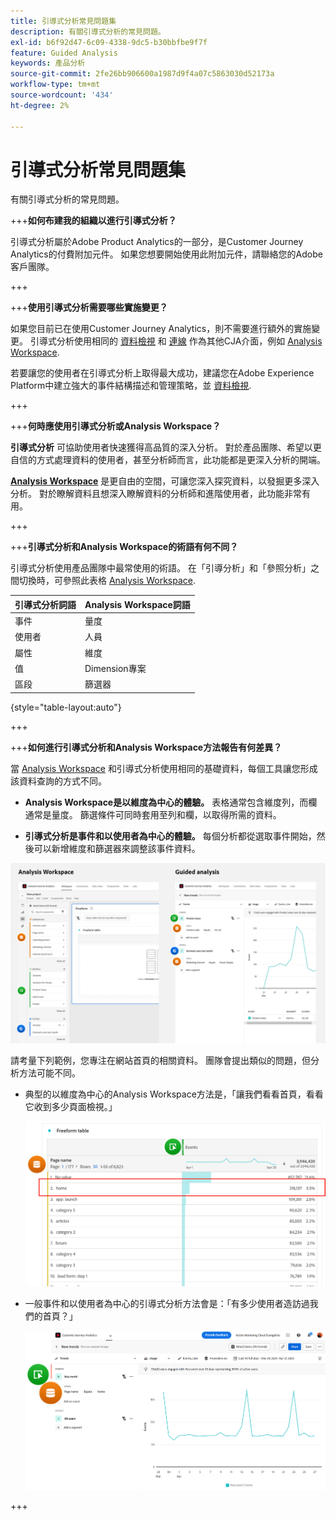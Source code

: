 ```yaml
---
title: 引導式分析常見問題集
description: 有關引導式分析的常見問題。
exl-id: b6f92d47-6c09-4338-9dc5-b30bbfbe9f7f
feature: Guided Analysis
keywords: 產品分析
source-git-commit: 2fe26bb906600a1987d9f4a07c5863030d52173a
workflow-type: tm+mt
source-wordcount: '434'
ht-degree: 2%

---
```


# 引導式分析常見問題集

有關引導式分析的常見問題。

+++**如何布建我的組織以進行引導式分析？**

引導式分析屬於Adobe Product Analytics的一部分，是Customer Journey Analytics的付費附加元件。 如果您想要開始使用此附加元件，請聯絡您的Adobe客戶團隊。

+++

+++**使用引導式分析需要哪些實施變更？**

如果您目前已在使用Customer Journey Analytics，則不需要進行額外的實施變更。 引導式分析使用相同的 [資料檢視](../data-views/data-views.md) 和 [連線](../connections/overview.md) 作為其他CJA介面，例如 [Analysis Workspace](../analysis-workspace/home.md).

若要讓您的使用者在引導式分析上取得最大成功，建議您在Adobe Experience Platform中建立強大的事件結構描述和管理策略，並 [資料檢視](../data-views/data-views.md).

+++

+++**何時應使用引導式分析或Analysis Workspace？**

**引導式分析** 可協助使用者快速獲得高品質的深入分析。 對於產品團隊、希望以更自信的方式處理資料的使用者，甚至分析師而言，此功能都是更深入分析的開端。

**[Analysis Workspace](../analysis-workspace/home.md)** 是更自由的空間，可讓您深入探究資料，以發掘更多深入分析。 對於瞭解資料且想深入瞭解資料的分析師和進階使用者，此功能非常有用。

+++

+++**引導式分析和Analysis Workspace的術語有何不同？**

引導式分析使用產品團隊中最常使用的術語。 在「引導分析」和「參照分析」之間切換時，可參照此表格 [Analysis Workspace](../analysis-workspace/home.md).

| 引導式分析詞語 | Analysis Workspace詞語 |
| --- | --- |
| 事件 | 量度 |
| 使用者 | 人員 |
| 屬性 | 維度 |
| 值 | Dimension專案 |
| 區段 | 篩選器 |

{style="table-layout:auto"}

+++

+++**如何進行引導式分析和Analysis Workspace方法報告有何差異？**

當 [Analysis Workspace](../analysis-workspace/home.md) 和引導式分析使用相同的基礎資料，每個工具讓您形成該資料查詢的方式不同。

* **Analysis Workspace是以維度為中心的體驗。** 表格通常包含維度列，而欄通常是量度。 篩選條件可同時套用至列和欄，以取得所需的資料。

* **引導式分析是事件和以使用者為中心的體驗。** 每個分析都從選取事件開始，然後可以新增維度和篩選器來調整該事件資料。

![Analysis Workspace和引導式分析檢視](assets/structure.png)

請考量下列範例，您專注在網站首頁的相關資料。 團隊會提出類似的問題，但分析方法可能不同。

* 典型的以維度為中心的Analysis Workspace方法是，「讓我們看看首頁，看看它收到多少頁面檢視。」

  ![Dimension置中](assets/dimension-centered.png)

* 一般事件和以使用者為中心的引導式分析方法會是：「有多少使用者造訪過我們的首頁？」

  ![以事件為中心](assets/event-centered.png)

+++
